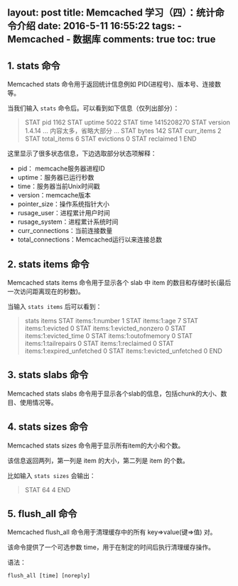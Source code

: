 layout: post
title: Memcached 学习（四）：统计命令介绍
date: 2016-5-11 16:55:22
tags:
	- Memcached
	- 数据库
comments: true
toc: true
---

## 1. stats 命令

Memcached stats 命令用于返回统计信息例如 PID(进程号)、版本号、连接数等。

当我们输入 `stats` 命令后。可以看到如下信息（仅列出部分）：

<!--more-->
> STAT pid 1162
STAT uptime 5022
STAT time 1415208270
STAT version 1.4.14
...
内容太多，省略大部分
...
STAT bytes 142
STAT curr_items 2
STAT total_items 6
STAT evictions 0
STAT reclaimed 1
END

这里显示了很多状态信息，下边选取部分状态项解释：
- pid： memcache服务器进程ID
- uptime：服务器已运行秒数
- time：服务器当前Unix时间戳
- version：memcache版本
- pointer_size：操作系统指针大小
- rusage_user：进程累计用户时间
- rusage_system：进程累计系统时间
- curr_connections：当前连接数量
- total_connections：Memcached运行以来连接总数

## 2. stats items 命令

Memcached stats items 命令用于显示各个 slab 中 item 的数目和存储时长(最后一次访问距离现在的秒数)。

当输入 `stats items` 后可以看到：
> stats items
STAT items:1:number 1
STAT items:1:age 7
STAT items:1:evicted 0
STAT items:1:evicted_nonzero 0
STAT items:1:evicted_time 0
STAT items:1:outofmemory 0
STAT items:1:tailrepairs 0
STAT items:1:reclaimed 0
STAT items:1:expired_unfetched 0
STAT items:1:evicted_unfetched 0
END

## 3. stats slabs 命令

Memcached stats slabs 命令用于显示各个slab的信息，包括chunk的大小、数目、使用情况等。

## 4. stats sizes 命令

Memcached stats sizes 命令用于显示所有item的大小和个数。

该信息返回两列，第一列是 item 的大小，第二列是 item 的个数。

比如输入 `stats sizes` 会输出：
> STAT 64 4
END

## 5. flush_all 命令

Memcached flush_all 命令用于清理缓存中的所有 key=>value(键=>值) 对。

该命令提供了一个可选参数 time，用于在制定的时间后执行清理缓存操作。

语法：
```
flush_all [time] [noreply]
```




